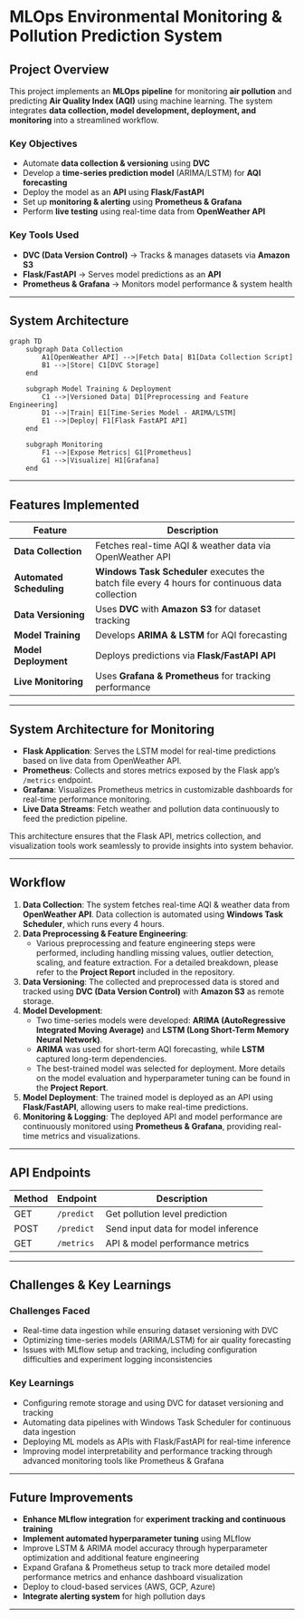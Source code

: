 # MLOps Environmental Monitoring & Pollution Prediction System

## Project Overview
This project implements an **MLOps pipeline** for monitoring **air pollution** and predicting **Air Quality Index (AQI)** using machine learning. The system integrates **data collection, model development, deployment, and monitoring** into a streamlined workflow.

### Key Objectives
- Automate **data collection & versioning** using **DVC**
- Develop a **time-series prediction model** (ARIMA/LSTM) for **AQI forecasting**
- Deploy the model as an **API** using **Flask/FastAPI**
- Set up **monitoring & alerting** using **Prometheus & Grafana**
- Perform **live testing** using real-time data from **OpenWeather API**

### Key Tools Used
- **DVC (Data Version Control)** → Tracks & manages datasets via **Amazon S3**
- **Flask/FastAPI** → Serves model predictions as an **API**
- **Prometheus & Grafana** → Monitors model performance & system health

---

## System Architecture
```mermaid
graph TD
    subgraph Data Collection
        A1[OpenWeather API] -->|Fetch Data| B1[Data Collection Script]
        B1 -->|Store| C1[DVC Storage]
    end
    
    subgraph Model Training & Deployment
        C1 -->|Versioned Data| D1[Preprocessing and Feature Engineering]
        D1 -->|Train| E1[Time-Series Model - ARIMA/LSTM]
        E1 -->|Deploy| F1[Flask FastAPI API]
    end
    
    subgraph Monitoring
        F1 -->|Expose Metrics| G1[Prometheus]
        G1 -->|Visualize| H1[Grafana]
    end

```

---

## Features Implemented
| Feature               | Description |
|-----------------------|-------------|
| **Data Collection** | Fetches real-time AQI & weather data via OpenWeather API |
| **Automated Scheduling** | **Windows Task Scheduler** executes the batch file every 4 hours for continuous data collection |
| **Data Versioning** | Uses **DVC** with **Amazon S3** for dataset tracking |
| **Model Training** | Develops **ARIMA & LSTM** for AQI forecasting |
| **Model Deployment** | Deploys predictions via **Flask/FastAPI API** |
| **Live Monitoring** | Uses **Grafana & Prometheus** for tracking performance |

---

## System Architecture for Monitoring
- **Flask Application**: Serves the LSTM model for real-time predictions based on live data from OpenWeather API.
- **Prometheus**: Collects and stores metrics exposed by the Flask app’s `/metrics` endpoint.
- **Grafana**: Visualizes Prometheus metrics in customizable dashboards for real-time performance monitoring.
- **Live Data Streams**: Fetch weather and pollution data continuously to feed the prediction pipeline.

This architecture ensures that the Flask API, metrics collection, and visualization tools work seamlessly to provide insights into system behavior.

---

## Workflow
1. **Data Collection**: The system fetches real-time AQI & weather data from **OpenWeather API**. Data collection is automated using **Windows Task Scheduler**, which runs every 4 hours.
2. **Data Preprocessing & Feature Engineering**:
   - Various preprocessing and feature engineering steps were performed, including handling missing values, outlier detection, scaling, and feature extraction. For a detailed breakdown, please refer to the **Project Report** included in the repository.
3. **Data Versioning**: The collected and preprocessed data is stored and tracked using **DVC (Data Version Control)** with **Amazon S3** as remote storage.
4. **Model Development**:
   - Two time-series models were developed: **ARIMA (AutoRegressive Integrated Moving Average)** and **LSTM (Long Short-Term Memory Neural Network)**.
   - **ARIMA** was used for short-term AQI forecasting, while **LSTM** captured long-term dependencies.
   - The best-trained model was selected for deployment. More details on the model evaluation and hyperparameter tuning can be found in the **Project Report**.
5. **Model Deployment**: The trained model is deployed as an API using **Flask/FastAPI**, allowing users to make real-time predictions.
6. **Monitoring & Logging**: The deployed API and model performance are continuously monitored using **Prometheus & Grafana**, providing real-time metrics and visualizations.

---

## API Endpoints
| Method | Endpoint           | Description |
|--------|-------------------|-------------|
| GET    | `/predict`         | Get pollution level prediction |
| POST   | `/predict`         | Send input data for model inference |
| GET    | `/metrics`         | API & model performance metrics |

---

## Challenges & Key Learnings

### Challenges Faced
- Real-time data ingestion while ensuring dataset versioning with DVC
- Optimizing time-series models (ARIMA/LSTM) for air quality forecasting
- Issues with MLflow setup and tracking, including configuration difficulties and experiment logging inconsistencies

### Key Learnings
- Configuring remote storage and using DVC for dataset versioning and tracking
- Automating data pipelines with Windows Task Scheduler for continuous data ingestion
- Deploying ML models as APIs with Flask/FastAPI for real-time inference
- Improving model interpretability and performance tracking through advanced monitoring tools like Prometheus & Grafana 

---

## Future Improvements
- **Enhance MLflow integration** for **experiment tracking and continuous training**  
- **Implement automated hyperparameter tuning** using MLflow  
- Improve LSTM & ARIMA model accuracy through hyperparameter optimization and additional feature engineering
- Expand Grafana & Prometheus setup to track more detailed model performance metrics and enhance dashboard visualization
- Deploy to cloud-based services (AWS, GCP, Azure)
- **Integrate alerting system** for high pollution days  

---


